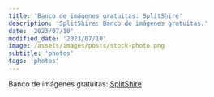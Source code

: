 ```yaml
---
title: 'Banco de imágenes gratuitas: SplitShire'
description: 'SplitShire: Banco de imágenes gratuitas.'
date: '2023/07/10'
modified_date: '2023/07/10'
image: /assets/images/posts/stock-photo.png
subtitle: 'photos'
tags: 'photos'
---
```


Banco de imágenes gratuitas: [SplitShire](https://www.splitshire.com/)
